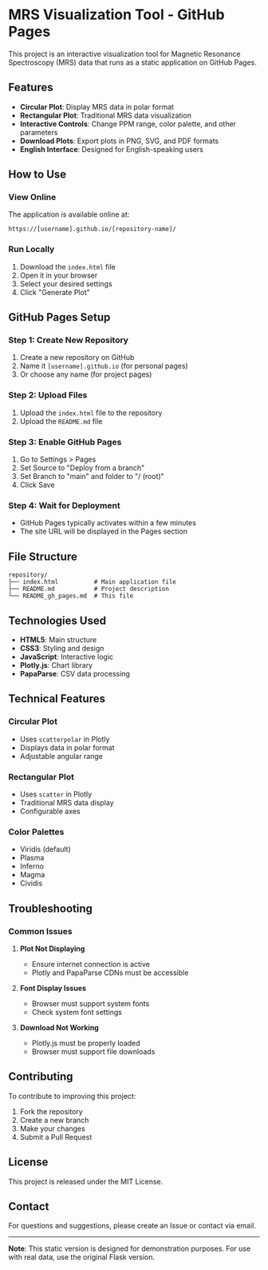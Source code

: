 # MRS Visualization Tool - GitHub Pages

This project is an interactive visualization tool for Magnetic Resonance Spectroscopy (MRS) data that runs as a static application on GitHub Pages.

## Features

- **Circular Plot**: Display MRS data in polar format
- **Rectangular Plot**: Traditional MRS data visualization
- **Interactive Controls**: Change PPM range, color palette, and other parameters
- **Download Plots**: Export plots in PNG, SVG, and PDF formats
- **English Interface**: Designed for English-speaking users

## How to Use

### View Online
The application is available online at:
```
https://[username].github.io/[repository-name]/
```

### Run Locally
1. Download the `index.html` file
2. Open it in your browser
3. Select your desired settings
4. Click "Generate Plot"

## GitHub Pages Setup

### Step 1: Create New Repository
1. Create a new repository on GitHub
2. Name it `[username].github.io` (for personal pages)
3. Or choose any name (for project pages)

### Step 2: Upload Files
1. Upload the `index.html` file to the repository
2. Upload the `README.md` file

### Step 3: Enable GitHub Pages
1. Go to Settings > Pages
2. Set Source to "Deploy from a branch"
3. Set Branch to "main" and folder to "/ (root)"
4. Click Save

### Step 4: Wait for Deployment
- GitHub Pages typically activates within a few minutes
- The site URL will be displayed in the Pages section

## File Structure

```
repository/
├── index.html          # Main application file
├── README.md           # Project description
└── README_gh_pages.md  # This file
```

## Technologies Used

- **HTML5**: Main structure
- **CSS3**: Styling and design
- **JavaScript**: Interactive logic
- **Plotly.js**: Chart library
- **PapaParse**: CSV data processing

## Technical Features

### Circular Plot
- Uses `scatterpolar` in Plotly
- Displays data in polar format
- Adjustable angular range

### Rectangular Plot
- Uses `scatter` in Plotly
- Traditional MRS data display
- Configurable axes

### Color Palettes
- Viridis (default)
- Plasma
- Inferno
- Magma
- Cividis

## Troubleshooting

### Common Issues

1. **Plot Not Displaying**
   - Ensure internet connection is active
   - Plotly and PapaParse CDNs must be accessible

2. **Font Display Issues**
   - Browser must support system fonts
   - Check system font settings

3. **Download Not Working**
   - Plotly.js must be properly loaded
   - Browser must support file downloads

## Contributing

To contribute to improving this project:

1. Fork the repository
2. Create a new branch
3. Make your changes
4. Submit a Pull Request

## License

This project is released under the MIT License.

## Contact

For questions and suggestions, please create an Issue or contact via email.

---

**Note**: This static version is designed for demonstration purposes. For use with real data, use the original Flask version.
